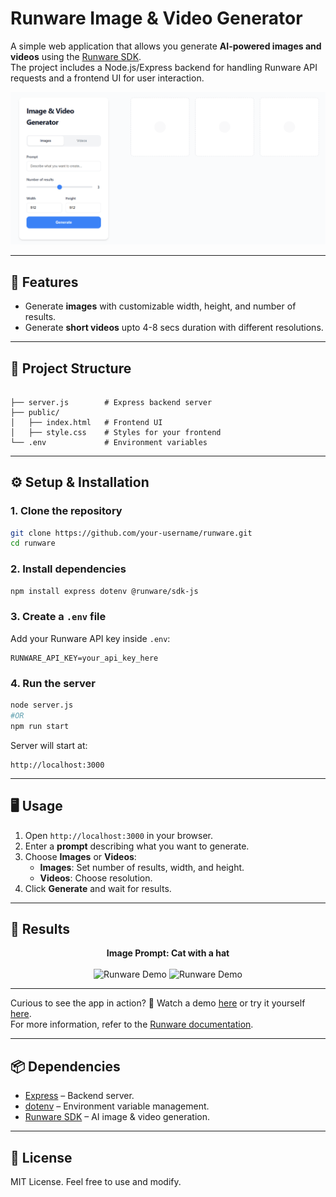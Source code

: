 # Runware Image & Video Generator

A simple web application that allows you generate **AI-powered images and videos** using the [Runware SDK](https://www.npmjs.com/package/@runware/sdk-js).  
The project includes a Node.js/Express backend for handling Runware API requests and a frontend UI for user interaction.

<p align="center">
  <img src="img_1.png" alt="Runware Demo" width="600"/>
</p>

---

## 🚀 Features
- Generate **images** with customizable width, height, and number of results.  
- Generate **short videos** upto 4-8 secs duration with different resolutions.  
---

## 📂 Project Structure
```

├── server.js        # Express backend server
├── public/
│   ├── index.html   # Frontend UI
│   ├── style.css    # Styles for your frontend
└── .env             # Environment variables
```

---

## ⚙️ Setup & Installation

### 1. Clone the repository
```bash
git clone https://github.com/your-username/runware.git
cd runware
```

### 2. Install dependencies
```bash
npm install express dotenv @runware/sdk-js
```

### 3. Create a `.env` file
Add your Runware API key inside `.env`:
```env
RUNWARE_API_KEY=your_api_key_here
```

### 4. Run the server
```bash
node server.js
#OR
npm run start
```
Server will start at:
```
http://localhost:3000
```

---

## 🖥️ Usage
1. Open `http://localhost:3000` in your browser.  
2. Enter a **prompt** describing what you want to generate.  
3. Choose **Images** or **Videos**:  
   - **Images**: Set number of results, width, and height.  
   - **Videos**: Choose resolution.  
4. Click **Generate** and wait for results.  

---

## 🎊 Results



<p align="center">
   <b>Image Prompt: Cat with a hat</b><br><br>
  <img src="https://im.runware.ai/image/ii/fa0630b9-1779-4e37-9577-3596446530a0.JPG?_gl=1*12kxq56*_gcl_au*MTI5MTcyMDMwMS4xNzU4Mjc5Mzk1LjgzNTk3MzQ0MC4xNzU4NjI5NTM5LjE3NTg2Mjk1Mzk." alt="Runware Demo" width="350" height="350"/> <img src="https://im.runware.ai/image/ii/e960ce0b-a1c0-48aa-9b09-15a120f99bf7.JPG?_gl=1*12kxq56*_gcl_au*MTI5MTcyMDMwMS4xNzU4Mjc5Mzk1LjgzNTk3MzQ0MC4xNzU4NjI5NTM5LjE3NTg2Mjk1Mzk." alt="Runware Demo" width="350" height="350"/>
</p>

---

Curious to see the app in action? 🤔 Watch a demo [here](https://youtu.be/yJAdysZPCC8) or try it yourself [here](https://runware-3csj.onrender.com). <br>
For more information, refer to the [Runware documentation](https://runware.ai/docs/en/getting-started/introduction).

---

## 📦 Dependencies
- [Express](https://expressjs.com/) – Backend server.  
- [dotenv](https://www.npmjs.com/package/dotenv) – Environment variable management.  
- [Runware SDK](https://www.npmjs.com/package/@runware/sdk-js) – AI image & video generation.  

---

## 📝 License
MIT License. Feel free to use and modify.  
